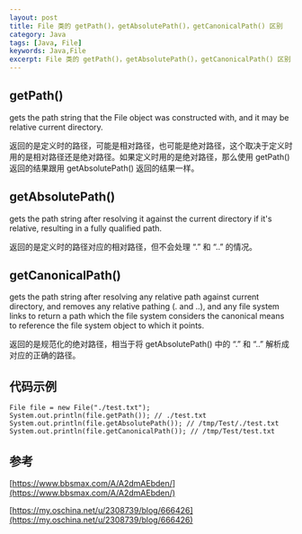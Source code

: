 ```yaml
---
layout: post
title: File 类的 getPath()，getAbsolutePath()，getCanonicalPath() 区别
category: Java
tags: [Java, File]
keywords: Java,File
excerpt: File 类的 getPath()，getAbsolutePath()，getCanonicalPath() 区别
---
```


## getPath()

gets the path string that the File object was constructed with, and it may be relative current directory.

返回的是定义时的路径，可能是相对路径，也可能是绝对路径，这个取决于定义时用的是相对路径还是绝对路径。如果定义时用的是绝对路径，那么使用 getPath() 返回的结果跟用 getAbsolutePath() 返回的结果一样。

## getAbsolutePath()

gets the path string after resolving it against the current directory if it's relative, resulting in a fully qualified path.

返回的是定义时的路径对应的相对路径，但不会处理 “.” 和 “..” 的情况。

## getCanonicalPath()

gets the path string after resolving any relative path against current directory, and removes any relative pathing (. and ..), and any file system links to return a path which the file system considers the canonical means to reference the file system object to which it points.

返回的是规范化的绝对路径，相当于将 getAbsolutePath() 中的 “.” 和 “..” 解析成对应的正确的路径。

## 代码示例

```
File file = new File("./test.txt");
System.out.println(file.getPath()); // ./test.txt
System.out.println(file.getAbsolutePath()); // /tmp/Test/./test.txt
System.out.println(file.getCanonicalPath()); // /tmp/Test/test.txt
```

## 参考

[https://www.bbsmax.com/A/A2dmAEbden/](https://www.bbsmax.com/A/A2dmAEbden/)

[https://my.oschina.net/u/2308739/blog/666426](https://my.oschina.net/u/2308739/blog/666426)
